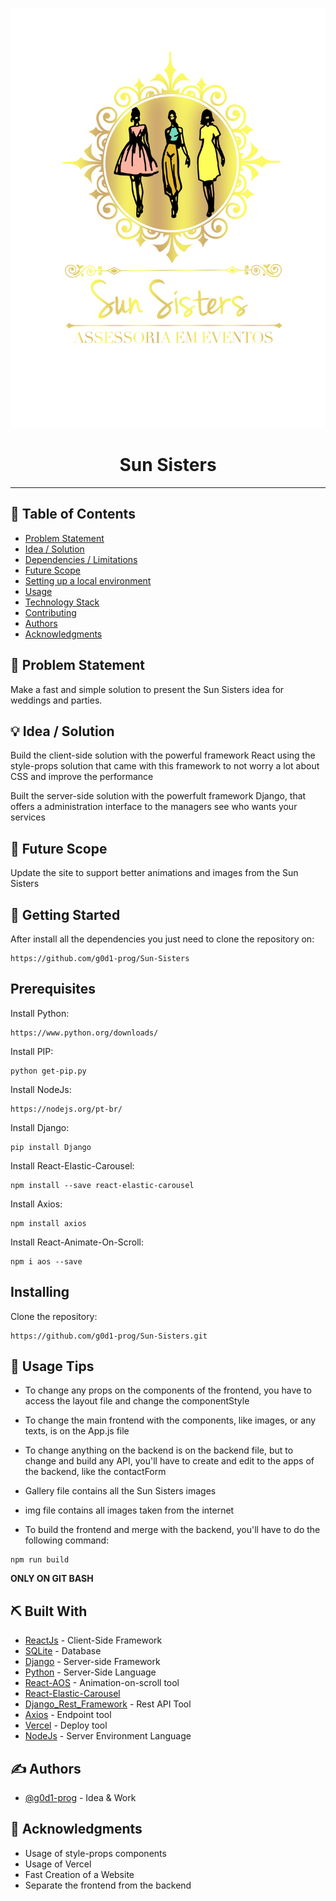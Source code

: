 <p align="center">
  <a href="" rel="noopener">
 <img src="frontend/src/img/logo.png" alt="Sun Sisters logo"></a>
</p>
<h1 align="center">Sun Sisters</h1>

---

## 📝 Table of Contents

- [Problem Statement](#problem_statement)
- [Idea / Solution](#idea)
- [Dependencies / Limitations](#limitations)
- [Future Scope](#future_scope)
- [Setting up a local environment](#getting_started)
- [Usage](#usage)
- [Technology Stack](#tech_stack)
- [Contributing](../CONTRIBUTING.md)
- [Authors](#authors)
- [Acknowledgments](#acknowledgments)

## 🧐 Problem Statement <a name = "problem_statement"></a>

Make a fast and simple solution to present the Sun Sisters idea for weddings and parties.

## 💡 Idea / Solution <a name = "idea"></a>

Build the client-side solution with the powerful framework React using the style-props solution that came with this framework to not worry a lot about CSS and improve the performance

Built the server-side solution with the powerfult framework Django, that offers a administration interface to the managers see who wants your services

## 🚀 Future Scope <a name = "future_scope"></a>

Update the site to support better animations and images from the Sun Sisters

## 🏁 Getting Started <a name = "getting_started"></a>

After install all the dependencies you just need to clone the repository on:

```
https://github.com/g0d1-prog/Sun-Sisters
```

## Prerequisites

Install Python:
```
https://www.python.org/downloads/
```

Install PIP:
```
python get-pip.py
```

Install NodeJs:
```
https://nodejs.org/pt-br/
```

Install Django:
```
pip install Django
```

Install React-Elastic-Carousel:
```
npm install --save react-elastic-carousel
```

Install Axios:
```
npm install axios
```

Install React-Animate-On-Scroll:
```
npm i aos --save
```

## Installing

Clone the repository:

```
https://github.com/g0d1-prog/Sun-Sisters.git
```

## 🎈 Usage Tips<a name="usage"></a>

- To change any props on the components of the frontend, you have to access the layout file and change the componentStyle

- To change the main frontend with the components, like images, or any texts, is on the App.js file

- To change anything on the backend is on the backend file, but to change and build any API, you'll have to create and edit to the apps of the backend, like the contactForm

- Gallery file contains all the Sun Sisters images
- img file contains all images taken from the internet

- To build the frontend and merge with the backend, you'll have to do the following command:

```
npm run build
```
**ONLY ON GIT BASH**

## ⛏️ Built With <a name = "tech_stack"></a>

- [ReactJs](https://pt-br.reactjs.org/) - Client-Side Framework
- [SQLite](https://www.sqlite.org/index.html) - Database
- [Django](https://www.djangoproject.com/) - Server-side Framework
- [Python](https://www.python.org/downloads/) - Server-Side Language
- [React-AOS](https://github.com/michalsnik/aos) - Animation-on-scroll tool
- [React-Elastic-Carousel](https://www.npmjs.com/package/react-elastic-carousel)
- [Django_Rest_Framework](https://www.django-rest-framework.org/) - Rest API Tool
- [Axios](https://axios-http.com/ptbr/docs/api_intro) - Endpoint tool
- [Vercel](https://vercel.com/) - Deploy tool
- [NodeJs](https://nodejs.org/en/) - Server Environment Language

## ✍️ Authors <a name = "authors"></a>

- [@g0d1-prog](https://github.com/g0d1-prog) - Idea & Work

## 🎉 Acknowledgments <a name = "acknowledgments"></a>

- Usage of style-props components
- Usage of Vercel
- Fast Creation of a Website
- Separate the frontend from the backend